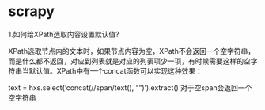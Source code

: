 # scrapy
1.如何给XPath选取内容设置默认值?

XPath选取节点内的文本时，如果节点内容为空，XPath不会返回一个空字符串，而是什么都不返回，对应到列表就是对应的列表项少一项，有时候需要这样的空字符串当默认值。XPath中有一个concat函数可以实现这种效果：

text = hxs.select(‘concat(//span/text(), “”)’).extract()
对于空span会返回一个空字符串
